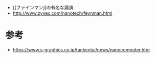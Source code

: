 - [[ファインマン]]の有名な講演
- http://www.zyvex.com/nanotech/feynman.html
# 参考
- https://www.s-graphics.co.jp/tankentai/news/nanocomputer.htm